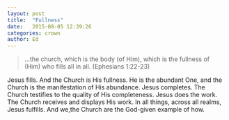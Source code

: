 ```yaml
---
layout: post
title:  "Fullness"
date:   2015-08-05 12:39:26
categories: crown
author: Ed
---
```

> …the church, which is the body (of Him), which is the fullness of (Him) who fills all in all. (Ephesians 1:22-23)

Jesus fills. And the Church is His fullness.  He is the abundant One, and the Church is the manifestation of His abundance. Jesus completes. The Church testifies to the quality of His completeness. Jesus does the work. The Church receives and displays His work.  In all things, across all realms, Jesus fulfills. And we,the Church are the God-given example of how.
